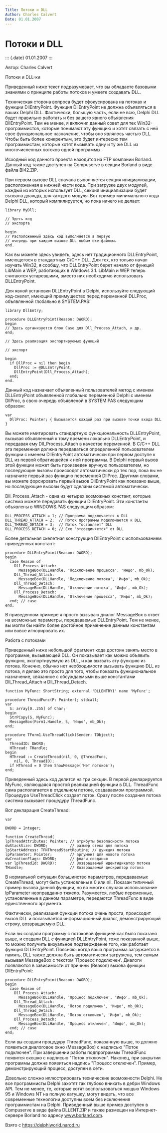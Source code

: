 ```yaml
---
Title: Потоки и DLL
Author: Charles Calvert
Date: 01.01.2007
---
```



Потоки и DLL
============

::: {.date}
01.01.2007
:::

Автор: Charles Calvert

Потоки и DLL-ки

Приведенный ниже текст подразумевает, что вы обладаете базовыми знаниями
о принципе работы потоков и умеете создавать DLL.

Техническая сторона вопроса будет сфокусирована на потоках и функции
DllEntryPoint. Функция DllEntryPoint не должна объявляться в ваших
Delphi DLL. Фактически, большую часть, если не всю, Delphi DLL будет
правильно работать и без вашего явного объявления DllEntryPoint. Тем не
менее, я включил данный совет для тех Win32-программистов, которые
понимают эту функцию и хотят связать с ней свое функциональное
назначение, чтобы оно являлось частью DLL. Чтобы быть более конкрентым,
это будет интересно тем программистам, которые хотят вызывать одну и ту
же DLL из многочисленных потоков одной программы.

Исходный код данного проекта находится на FTP компании Borland. Данный
код также доступен на Compuserve в секции Borland в виде файла BI42.ZIP.

При первом вызове DLL сначала выполняется секция инициализации,
расположенная в нижней части кода. При загрузке двух модулей, каждый из
которых использует DLL, секция инициализации будет вызвана дважды, для
каждого модуля. Вот пример минимального кода Delphi DLL, который
компилируется, но пока ничего не делает:

    library MyDll;
     
    // Здесь код
    // экспорта
     
    begin
    // Расположенный здесь код выполняется в первую
    // очередь при каждом вызове DLL любым exe-файлом.
    end.

Как вы можете здесь увидеть, здесь нет традиционного DLLEntryPoint,
имеющегося в стандартных C/C++ DLL. Для тех, кто только начал изучать
Win32, я сообщу, что DLLEntryPoint берет начало от функций LibMain и
WEP, работающих в Windows 3.1. LibMain и WEP теперь считаются
устаревшими, вместо них необходимо использовать DLLEntryPoint.

Для явной установки DLLEntryPoint в Delphi, используйте следующий
код-скелет, имеющий преимущество перед переменной DLLProc, объявленной
глобально в SYSTEM.PAS:

    library DllEntry;
     
    procedure DLLEntryPoint(Reason: DWORD);
    begin
    // Здесь организуется блок Case для Dll_Process_Attach, и др.
    end;
     
    // Здесь реализация экспортируемых функций
     
    // экспорт
     
    begin
      if DllProc = nil then begin
        DllProc := @DLLEntryPoint;
        DllEntryPoint(Dll_Process_Attach);
      end;
    end.

Данный код назначает объявленный пользователей метод с именем
DLLEntryPoint объявленной глобально переменной Delphi с именем DllProc,
в свою очередь объявленой в SYSTEM.PAS следующим образом:

    var
      DllProc: Pointer; { Вызывается каждый раз при вызове точки входа DLL }

Вы можете имитировать стандартную функциональность DLLEntryPoint,
вызывая объявленный к тому времени локально DLLEntryPoint, и передавая
ему Dll\_Process\_Attach в качестве переменной. В C/C++ DLL эта
переменная должна передаваться определенной пользователем функции с
именем DllEntryPoint автоматически при первом доступе к DLL из первой
обратившейся к ней программы. В Delphi первый вызов этой функции может
быть произведен вручную пользователем, но последующие вызовы происходят
автоматически до тех пор, пока вы не назначите первый раз функцию
переменной DllProc. Другими словами, вы можете форсировать первый вызов
DllEntryPoint как показано выше, но последующие вызовы будут сделаны
системой автоматически.

Dll\_Process\_Attach - одна из четырех возможных констант, которые
система можете передавать функции DllEntryPoint. Эти константы объявлены
в WINDOWS.PAS следующим образом:

    DLL_PROCESS_ATTACH = 1; // Программа подключается к DLL
    DLL_THREAD_ATTACH = 2;  // Поток программы подключается к DLL
    DLL_THREAD_DETACH = 3;  // Поток "оставляет" DLL
    DLL_PROCESS_DETACH = 0; // Exe "отсоединяется" от DLL

Более детальная скелетная конструкция DllEntryPoint с использованием
приведенных констант:

    procedure DLLEntryPoint(Reason: DWORD);
    begin
      case Reason of
        Dll_Process_Attach:
          MessageBox(DLLHandle, 'Подключение процесса', 'Инфо', mb_Ok);
        Dll_Thread_Attach:
          MessageBox(DLLHandle, 'Подключение потока', 'Инфо', mb_Ok);
        Dll_Thread_Detach:
          MessageBox(DLLHandle, 'Отключение потока', 'Инфо', mb_Ok);
        Dll_Process_Detach:
          MessageBox(DLLHandle, 'Отключение процесса', 'Инфо', mb_Ok);
      end; // case
    end;

В приведенном примере я просто вызываю диалог MessageBox в ответ на
возможные параметры, передаваемые DLLEntryPoint. Тем не менее, вы могли
бы найти более достойное применение данным константам или вовсе
игнорировать их.

Работа с потоками

Приведенный ниже небольшой фрагмент кода достоин занять место в
программе, вызывающей DLL. Он показывает как можно объявить функцию,
экспортируемую из DLL, и как вызвать эту функцию из потока. Конечно,
обычно нет необходимости вызывать функцию DLL из потока, я делаю это
просто для того, чтобы показать функциональное назначение, связанное с
обсуждаемыми выше константами Dll\_Thread\_Attach и Dll\_Thread\_Detach.

    function MyFunc: ShortString; external 'DLLENTRY1' name 'MyFunc';
     
    procedure ThreadFunc(P: Pointer); stdcall;
    var
      S: array[0..255] of Char;
    begin
      StrPCopy(S, MyFunc);
      MessageBox(Form1.Handle, S, 'Инфо', mb_Ok);
    end;
     
    procedure TForm1.UseThreadClick(Sender: TObject);
    var
      ThreadID: DWORD;
      HThread: THandle;
    begin
      HThread := CreateThread(nil, 0, @ThreadFunc,
        nil, 0, ThreadID);
      if HThread = 0 then ShowMessage('Нет потоков');
    end;

Приведенный здесь код делится на три секции. В первой декларируется
MyFunc, являющаяся простой реализацией функции в DLL. ThreadFunc сама
располагается в отдельном потоке, создаваемом программой. Процедура
UseThreadClick создает поток. Сразу после создания потока система
вызывает процедуру ThreadFunc.

Вот декларация CreateThread:

    var
     
    DWORD = Integer;
     
    function CreateThread(
    lpThreadAttributes: Pointer; // атрибуты безопасности потока
    dwStackSize: DWORD;          // размер стека для потока
    lpStartAddress: TFNThreadStartRoutine; // функция потока
    lpParameter: Pointer;        // аргумент для нового потока 
    dwCreationFlags: DWORD;      // флаги создания
    var lpThreadId: DWORD):      // Возвращаемый идентификатор потока
    THandle;                     // Возвращаемый дескриптор потока

В нормальной ситуации большинство параметров, передаваемых CreateThread,
могут быть установлены в 0 или nil. Показан типичный пример вызова
данной функции, но во многих случаях использование lpParameter
неоправданно тяжело. Разумеется, любые переменные, установленные в
данном параметре, передаются ThreadFunc в виде единственного аргумента.

Фактически, реализация функции потока очень проста, происходит вызов DLL
и показывается информационный диалог, демонстрирующий строку,
возвращаемую DLL.

Если вы создали программу с потоковой функцией как было показано выше, и
создали DLL с функцией DLLEntryPoint, тоже показанной выше, то можно
получить визуальное подтверждение того, как работает функция
DLLEntryPoint. Поясняю: когда ваша программа загружается в память, DLL
также должна быть автоматически загружена, тем самым вызывая MessageBox
с текстом \`Процесс подключен\'. Диалоги появляются в зависимости от
причины (Reason) вызова функции DllEntryPoint:

    procedure DLLEntryPoint(Reason: DWORD);
    begin
      case Reason of
        Dll_Process_Attach:
          MessageBox(DLLHandle, 'Процесс подключен', 'Инфо', mb_Ok);
        Dll_Thread_Attach:
          MessageBox(DLLHandle, 'Поток подключен', 'Инфо', mb_Ok);
        Dll_Thread_Detach:
          MessageBox(DLLHandle, 'Поток отключен', 'Инфо', mb_Ok);
        Dll_Process_Detach:
          MessageBox(DLLHandle, 'Процесс отключен', 'Инфо', mb_Ok);
      end; // case
    end;

Если вы создали процедуру ThreadFunc, показанную выше, то должно
появиться диалоговое окно (MessageBox) с надписью "Поток подключен".
При завершении работы подпрограммы ThreadFunc появится окошко с надписью
"Поток отключен". Наконец, при закрытии программы должна появиться
надпись "Процесс отключен". Пример, демонстрирующий процесс, доступен
в сети.

Довольно сложно иллюстрировать технические возможности Delphi. Не все
программисты Delphi захотят так глубоко вникать в дебри Windows API. Тем
не менее, те, которые хотят воспользоваться мощью Windows 95 и Windows
NT на полную катушку, могут видеть, что все современные технологии
доступны всем без исключения программистам на Delphi. Приведенный выше
пример доступен в Compuserve в виде файла DLLENT.ZIP и также размещен на
Интернет-сервере Borland по адресу www.borland.com.

Взято с <https://delphiworld.narod.ru>
